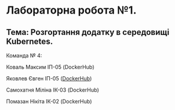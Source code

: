 # Лабораторна робота №1.
## Тема: Розгортання додатку в середовищі Kubernetes.

Команда № 4:

Коваль Максим ІП-05 (DockerHub)

Яковлев Євген ІП-05 ([DockerHub]([url](https://hub.docker.com/layers/neura/auth-service/1/images/sha256-768b75b9ba44314871159216115c1a4808c99e5a8f927bc0dcc6b013f41a91a6?context=repo)))

Самохатня Міліна ІК-03 (DockerHub)

Помазан Нікіта ІК-02 (DockerHub)
